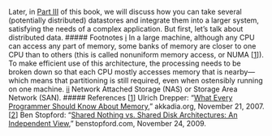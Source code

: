 Later, in [Part III](part03.html#part_systems) of this book, we will discuss how you can
take several (potentially distributed) datastores and integrate them into a larger system,
satisfying the needs of a complex application. But first, let’s talk about distributed
data. ##### Footnotes [i](part02.html#idm140605776523264-marker) In
a large machine, although any CPU can access any part of memory, some banks of memory are closer to
one CPU than to others (this is called nonuniform memory access, or NUMA
[[1](part02.html#Drepper2007wb_pt2)]). To make efficient use of this
architecture, the processing needs to be broken down so that each CPU mostly accesses memory that is
nearby—which means that partitioning is still required, even when ostensibly running on one
machine. [ii](part02.html#idm140605776515616-marker) Network
Attached Storage (NAS) or Storage Area Network (SAN). ##### References [[1](part02.html#Drepper2007wb_pt2-marker)] Ulrich Drepper:
“[What Every Programmer Should Know About Memory](http://www.akkadia.org/drepper/cpumemory.pdf),”
akkadia.org, November 21, 2007. [[2](part02.html#Stopford2009wv-marker)] Ben Stopford:
“[Shared
Nothing vs. Shared Disk Architectures: An Independent View](http://www.benstopford.com/2009/11/24/understanding-the-shared-nothing-architecture/),” benstopford.com, November 24,
2009.